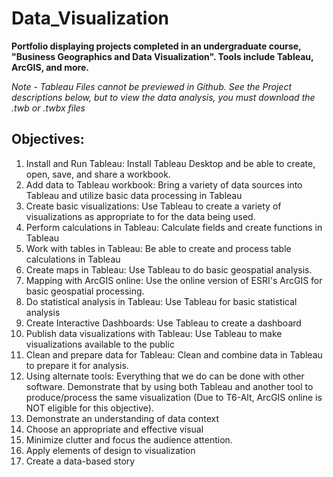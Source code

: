 # Data_Visualization
**Portfolio displaying projects completed in an undergraduate course, "Business Geographics and Data Visualization". Tools include Tableau, ArcGIS, and more.**   
  
*Note - Tableau Files cannot be previewed in Github. See the Project descriptions below, but to view the data analysis, you must download the .twb or .twbx files*  

## Objectives:
1. Install and Run Tableau: Install Tableau Desktop and be able to create, open, save, and share a workbook.   
2. Add data to Tableau workbook: Bring a variety of data sources into Tableau and utilize basic data processing in Tableau   
3. Create basic visualizations: Use Tableau to create a variety of visualizations as appropriate to for the data being used.   
4. Perform calculations in Tableau: Calculate fields and create functions in Tableau   
5. Work with tables in Tableau: Be able to create and process table calculations in Tableau   
6. Create maps in Tableau: Use Tableau to do basic geospatial analysis.   
7. Mapping with ArcGIS online: Use the online version of ESRI's ArcGIS for basic geospatial processing.     
8. Do statistical analysis in Tableau: Use Tableau for basic statistical analysis   
9. Create Interactive Dashboards: Use Tableau to create a dashboard   
10. Publish data visualizations with Tableau: Use Tableau to make visualizations available to the public     
11. Clean and prepare data for Tableau: Clean and combine data in Tableau to prepare it for analysis.     
12. Using alternate tools: Everything that we do can be done with other software. Demonstrate that by using both Tableau and
 another tool to produce/process the same visualization (Due to T6-Alt, ArcGIS online is NOT eligible for this objective).    
13. Demonstrate an understanding of data context   
14. Choose an appropriate and effective visual  
15. Minimize clutter and focus the audience attention.   
16. Apply elements of design to visualization   
17. Create a data-based story   

  

